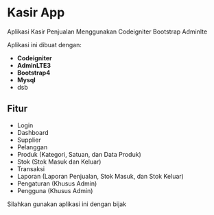 # Kasir App
Aplikasi Kasir Penjualan Menggunakan Codeigniter Bootstrap Adminlte

Aplikasi ini dibuat dengan:
* **Codeigniter**
* **AdminLTE3**
* **Bootstrap4**
* **Mysql**
* dsb

## Fitur

* Login
* Dashboard
* Supplier
* Pelanggan
* Produk (Kategori, Satuan, dan Data Produk)
* Stok (Stok Masuk dan Keluar)
* Transaksi
* Laporan (Laporan Penjualan, Stok Masuk, dan Stok Keluar)
* Pengaturan (Khusus Admin)
* Pengguna (Khusus Admin)

Silahkan gunakan aplikasi ini dengan bijak
